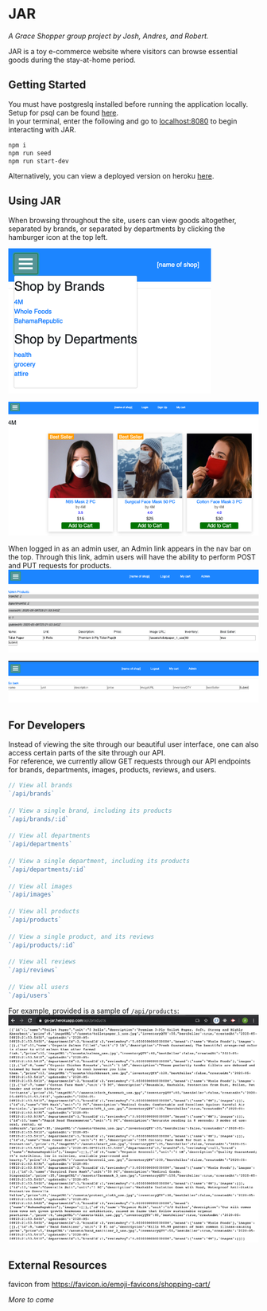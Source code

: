 # JAR

_A Grace Shopper group project by Josh, Andres, and Robert._

JAR is a toy e-commerce website where visitors can browse essential goods during the stay-at-home period.

## Getting Started

You must have postgreslq installed before running the application locally. Setup for psql can be found [here](https://postgresapp.com/).<br>
In your terminal, enter the following and go to [localhost:8080](http://localhost:8080/) to begin interacting with JAR.

```
npm i
npm run seed
npm run start-dev
```

Alternatively, you can view a deployed version on heroku [here](https://gs-jar.herokuapp.com/).

## Using JAR

When browsing throughout the site, users can view goods altogether, separated by brands, or separated by departments by clicking the hamburger icon at the top left.

![dropdown](./readme_images/dropdown.png)

![4M](./readme_images/4M.png)

When logged in as an admin user, an Admin link appears in the nav bar on the top. Through this link, admin users will have the ability to perform POST and PUT requests for products.
![productUpdate](./readme_images/adminProductUpdate.png)

![productCreate](./readme_images/adminProductCreate.png)

## For Developers

Instead of viewing the site through our beautiful user interface, one can also access certain parts of the site through our API.<br />
For reference, we currently allow GET requests through our API endpoints for brands, departments, images, products, reviews, and users.

```javascript
// View all brands
`/api/brands`

// View a single brand, including its products
`/api/brands/:id`

// View all departments
`/api/departments`

// View a single department, including its products
`/api/departments/:id`

// View all images
`/api/images`

// View all products
`/api/products`

// View a single product, and its reviews
`/api/products/:id`

// View all reviews
`/api/reviews`

// View all users
`/api/users`
```

For example, provided is a sample of `/api/products`:
![productsAPI](./readme_images/productsAPI.png)

## External Resources

favicon from https://favicon.io/emoji-favicons/shopping-cart/

_More to come_
